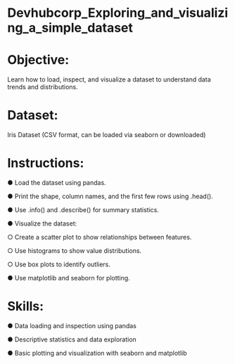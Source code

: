 # Devhubcorp_Exploring_and_visualizing_a_simple_dataset
# Objective: 
 Learn how to load, inspect, and visualize a dataset to understand data trends and distributions. 
# Dataset: 
 Iris Dataset (CSV format, can be loaded via seaborn or downloaded) 
# Instructions: 
● Load the dataset using pandas. 

● Print the shape, column names, and the first few rows using .head(). 

● Use .info() and .describe() for summary statistics. 

● Visualize the dataset: 

○ Create a scatter plot to show relationships between features. 

○ Use histograms to show value distributions. 

○ Use box plots to identify outliers. 

● Use matplotlib and seaborn for plotting. 
# Skills: 
● Data loading and inspection using pandas 

● Descriptive statistics and data exploration 

● Basic plotting and visualization with seaborn and matplotlib 
